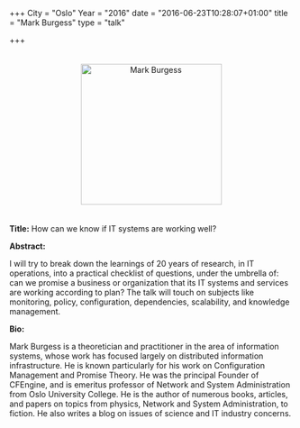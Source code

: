 +++
City = "Oslo"
Year = "2016"
date = "2016-06-23T10:28:07+01:00"
title = "Mark Burgess"
type = "talk"

+++
<div class="span-15  ">
  <div class="span-15  last ">
  
  <p align="center"><img src="/events/2016-oslo/program/mark-burgess.jpg" alt="Mark Burgess" style="margin: 20px 0; width: 250px;" /></p>
  
  <p><strong>Title:</strong>
How can we know if IT systems are working well?
</p>

<p><strong>Abstract:</strong></p>

<p>
I will try to break down the learnings of 20 years of research, in IT operations, into a practical checklist of questions, under the umbrella of: can we promise a business or organization that its IT systems and services are working according to plan? The talk will touch on subjects like monitoring, policy, configuration, dependencies, scalability, and knowledge management.
</p>


<p><strong>Bio:</strong></p>

<p>
Mark Burgess is a theoretician and practitioner in the area of information systems, whose work has focused largely on distributed information infrastructure. He is known particularly for his work on Configuration Management and Promise Theory. He was the principal Founder of CFEngine, and is emeritus professor of Network and System Administration from Oslo University College. He is the author of numerous books, articles, and papers on topics from physics, Network and System Administration, to fiction. He also writes a blog on issues of science and IT industry concerns.
</p>


  </div>
</div>

